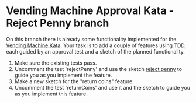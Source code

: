 # Vending Machine Approval Kata - Reject Penny branch

On this branch there is already some functionality implemented for the [Vending Machine Kata](https://sammancoaching.org/kata_descriptions/vending_machine.html). Your task is to add a couple of features using TDD, each guided by an approval test and a sketch of the planned functionality.

1. Make sure the existing tests pass.
1. Uncomment the test 'rejectPenny' and use the sketch [reject penny](java/Feature_penny_rejected.png) to guide you as you implement the feature.
1. Make a new sketch for the "return coins" feature. 
1. Uncomment the test 'returnCoins' and use it and the sketch to guide you as you implement this feature. 
